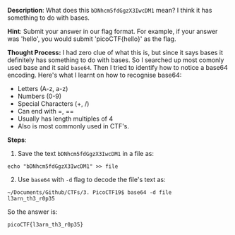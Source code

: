 
**Description**:
What does this `bDNhcm5fdGgzX3IwcDM1` mean? I think it has something to do with bases.

**Hint**:
Submit your answer in our flag format. For example, if your answer was 'hello', you would submit 'picoCTF{hello}' as the flag.

**Thought Process:**
I had zero clue of what this is, but since it says bases it definitely has something to do with bases. So I searched up most comonly used base and it said `base64`. Then I tried to identify how to notice a base64 encoding. Here's what I learnt on how to recognise base64:
- Letters (A-z, a-z)
- Numbers (0-9)
- Special Characters (+, /)
- Can end with =, ==
- Usually has length multiples of 4
- Also is most commonly used in CTF's.

**Steps**:

1. Save the text `bDNhcm5fdGgzX3IwcDM1` in a file as:
```
echo "bDNhcm5fdGgzX3IwcDM1" >> file
```

2. Use `base64` with `-d` flag to decode the file's text as:
```
~/Documents/Github/CTFs/3. PicoCTF19$ base64 -d file
l3arn_th3_r0p35
```

So the answer is: 
```
picoCTF{l3arn_th3_r0p35}
```

